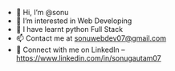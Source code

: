 - 👋 Hi, I’m @sonu
- 👀 I’m interested in Web Developing
- 🌱 I have learnt python Full Stack
- 📫 Contact me at sonuwebdev07@gmail.com 
- 🔗 Connect with me on LinkedIn – https://www.linkedin.com/in/sonugautam07


<!---
sonuwebdev07/sonuwebdev07 is a ✨ special ✨ repository because its `README.md` (this file) appears on your GitHub profile.
You can click the Preview link to take a look at your changes.
--->
